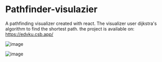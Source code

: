 # Pathfinder-visulazier

A pathfinding visualizer created with react. The visualizer user dijkstra's algorithm to find the shortest path. the project is available on: https://edvku.csb.app/

![image](https://github.com/user-attachments/assets/c4aad194-1ea9-4442-9a7e-588ed19689f3)

![image](https://github.com/user-attachments/assets/427bd924-c717-47f7-a28f-fc2edb80b492)

